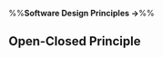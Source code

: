 <link rel="stylesheet" href="{{baseUrl}}/css/textbook.css">

<div class="website-content">

%%**Software Design Principles &rarr;**%%

## Open-Closed Principle

<div id="main">

<include src="what/embed.md" />

</div>

</div>
